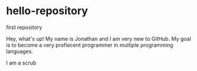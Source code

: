 # hello-repository
first repository


Hey, what's up!
My name is Jonathan and I am very new to GitHub.
My goal is to become a very profiecent programmer in multiple programming languages.

I am a scrub
